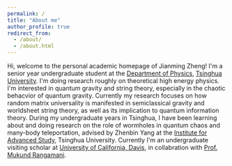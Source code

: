 ```yaml
---
permalink: /
title: "About me"
author_profile: true
redirect_from: 
  - /about/
  - /about.html
---
```


Hi, welcome to the personal academic homepage of Jianming Zheng! 
I'm a senior year undergraduate student at the [Department of Physics](https://www.phys.tsinghua.edu.cn/phyen/), [Tsinghua University](https://www.tsinghua.edu.cn/en/index.htm). I'm doing research roughly on theoretical high energy physics. 
I'm interested in quantum gravity and string theory, especially in the chaotic behacvior of quantum gravity. Currently my research focuses on how random matrix universality is manifested in semiclassical gravity and worldsheet string theory, as well as its implication to quantum information theory. 
During my undergraduate years in Tsinghua, I have been learning about and doing research on the role of wormholes in quantum chaos and many-body teleportation, advised by Zhenbin Yang at the [Institute for Advanced Study](https://www.ias.tsinghua.edu.cn/en/), Tsinghua University. Currently I'm an undergraduate visiting scholar at [University of California, Davis](https://www.ucdavis.edu/), in collabration with [Prof. Mukund Rangamani](https://mukund.physics.ucdavis.edu/). 


